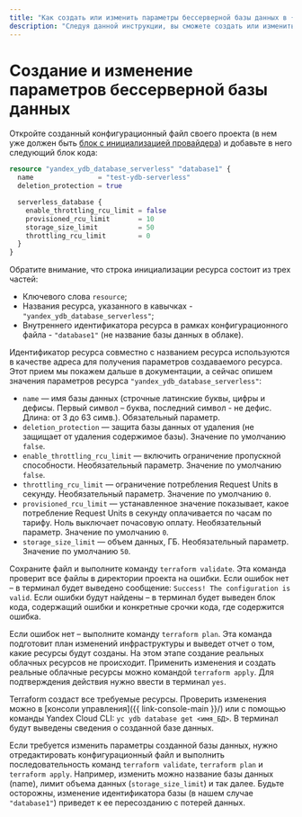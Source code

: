 ```yaml
---
title: "Как создать или изменить параметры бессерверной базы данных в {{ ydb-full-name }}"
description: "Следуя данной инструкции, вы сможете создать или изменить параметры бессерверной базы данных."
---
```


# Создание и изменение параметров бессерверной базы данных

Откройте созданный конфигурационный файл своего проекта (в нем уже должен быть [блок с инициализацией провайдера](./configure.md)) и добавьте в него следующий блок кода:

```tf
resource "yandex_ydb_database_serverless" "database1" {
  name                = "test-ydb-serverless"
  deletion_protection = true

  serverless_database {
    enable_throttling_rcu_limit = false
    provisioned_rcu_limit       = 10
    storage_size_limit          = 50
    throttling_rcu_limit        = 0
  }
}
```

Обратите внимание, что строка инициализации ресурса состоит из трех частей: 
* Ключевого слова `resource`;
* Названия ресурса, указанного в кавычках - `"yandex_ydb_database_serverless"`;
* Внутреннего идентификатора ресурса в рамках конфигурационного файла - `"database1"` (не название базы данных в облаке).

Идентификатор ресурса совместно с названием ресурса используются в качестве адреса для получения параметров создаваемого ресурса. Этот прием мы покажем дальше в документации, а сейчас опишем значения параметров ресурса `"yandex_ydb_database_serverless"`:
* `name` — имя базы данных (строчные латинские буквы, цифры и дефисы. Первый символ – буква, последний символ - не дефис. Длина: от 3 до 63 симв.). Обязательный параметр. 
* `deletion_protection` — защита базы данных от удаления (не защищает от удаления содержимое базы). Значение по умолчанию `false`.
* `enable_throttling_rcu_limit` — включить ограничение пропускной способности. Необязательный параметр. Значение по умолчанию `false`.
* `throttling_rcu_limit` — ограничение потребления Request Units в секунду. Необязательный параметр. Значение по умолчанию `0`.
* `provisioned_rcu_limit` — устанавленное значение показывает, какое потребление Request Units в секунду оплачивается по часам по тарифу. Ноль выключает почасовую оплату. Необязательный параметр. Значение по умолчанию `0`.
* `storage_size_limit` — объем данных, ГБ. Необязательный параметр. Значение по умолчанию `50`.

Сохраните файл и выполните команду `terraform validate`. Эта команда проверит все файлы в директории проекта на ошибки. Если ошибок нет – в терминал будет выведено сообщение: `Success! The configuration is valid`. Если ошибки будут найдены – в терминал будет выведен блок кода, содержащий ошибки и конкретные срочки кода, где содержится ошибка. 

Если ошибок нет – выполните команду `terraform plan`. Эта команда подготовит план изменений инфраструктуры и выведет отчет о том, какие ресурсы будут созданы. На этом этапе создание реальных облачных ресурсов не происходит. Применить изменения и создать реальные облачные ресурсы можно командой `terraform apply`. Для подтверждения действия нужно ввести в терминал `yes`.

Terraform создаст все требуемые ресурсы. Проверить изменения можно в [консоли управления]({{ link-console-main }}/) или с помощью команды Yandex Cloud CLI: `yc ydb database get <имя_БД>`. В терминал будут выведены сведения о созданной базе данных.

Если требуется изменить параметры созданной базы данных, нужно отредактировать конфигурационный файл и выполнить последовательность команд `terraform validate`, `terraform plan` и `terraform apply`. Например, изменить можно название базы данных (name), лимит объема данных (`storage_size_limit`) и так далее. Будьте осторожны, изменение идентификатора базы (в нашем случае `"database1"`) приведет к ее пересозданию с потерей данных.